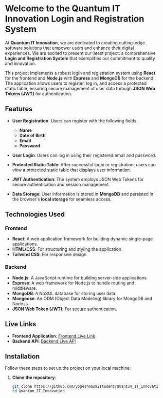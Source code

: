 # Welcome to the Quantum IT Innovation Login and Registration System

At **Quantum IT Innovation**, we are dedicated to creating cutting-edge software solutions that empower users and enhance their digital experiences. We are excited to present our latest project: a comprehensive **Login and Registration System** that exemplifies our commitment to quality and innovation.

This project implements a robust login and registration system using **React** for the frontend and **Node.js** with **Express** and **MongoDB** for the backend. The application allows users to register, log in, and access a protected static table, ensuring secure management of user data through **JSON Web Tokens (JWT)** for authentication.

## Features

- **User Registration**: Users can register with the following fields:
  - **Name**
  - **Date of Birth**
  - **Email**
  - **Password**
  
- **User Login**: Users can log in using their registered email and password.
  
- **Protected Static Table**: After successful login or registration, users can view a protected static table that displays user information.
  
- **JWT Authentication**: The system employs JSON Web Tokens for secure authentication and session management.

- **Data Storage**: User information is stored in **MongoDB** and persisted in the browser's **local storage** for seamless access.

## Technologies Used

### Frontend
- **React**: A web application framework for building dynamic single-page applications.
- **HTML/CSS**: For structuring and styling the application.
- **Tailwind CSS**: For responsive design.

### Backend
- **Node.js**: A JavaScript runtime for building server-side applications.
- **Express**: A web framework for Node.js to handle routing and middleware.
- **MongoDB**: A NoSQL database for storing user data.
- **Mongoose**: An ODM (Object Data Modeling) library for MongoDB and Node.js.
- **JSON Web Token (JWT)**: For secure authentication.

## Live Links

- **Frontend Application**: [Frontend Live Link](https://quantum-it-innovation-gold.vercel.app/login)
- **Backend API**: [Backend Live API](https://quantum-it-innovation-1.onrender.com)



## Installation

Follow these steps to set up the project on your local machine:

1. **Clone the repository**:

   ```bash
   git clone https://github.com/yogeshmasaistudent/Quantum_IT_Innovation.git
   cd Quantum_IT_Innovation
